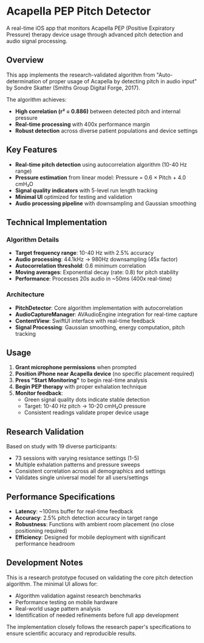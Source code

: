 # Acapella PEP Pitch Detector

A real-time iOS app that monitors Acapella PEP (Positive Expiratory Pressure) therapy device usage through advanced pitch detection and audio signal processing.

## Overview

This app implements the research-validated algorithm from "Auto-determination of proper usage of Acapella by detecting pitch in audio input" by Sondre Skatter (Smiths Group Digital Forge, 2017). 

The algorithm achieves:
- **High correlation (r² = 0.886)** between detected pitch and internal pressure
- **Real-time processing** with 400x performance margin
- **Robust detection** across diverse patient populations and device settings

## Key Features

- **Real-time pitch detection** using autocorrelation algorithm (10-40 Hz range)
- **Pressure estimation** from linear model: Pressure = 0.6 × Pitch + 4.0 cmH₂O
- **Signal quality indicators** with 5-level run length tracking
- **Minimal UI** optimized for testing and validation
- **Audio processing pipeline** with downsampling and Gaussian smoothing

## Technical Implementation

### Algorithm Details
- **Target frequency range**: 10-40 Hz with 2.5% accuracy
- **Audio processing**: 44.1kHz → 980Hz downsampling (45x factor)
- **Autocorrelation threshold**: 0.6 minimum correlation
- **Moving averages**: Exponential decay (rate: 0.8) for pitch stability
- **Performance**: Processes 20s audio in ~50ms (400x real-time)

### Architecture
- **PitchDetector**: Core algorithm implementation with autocorrelation
- **AudioCaptureManager**: AVAudioEngine integration for real-time capture
- **ContentView**: SwiftUI interface with real-time feedback
- **Signal Processing**: Gaussian smoothing, energy computation, pitch tracking

## Usage

1. **Grant microphone permissions** when prompted
2. **Position iPhone near Acapella device** (no specific placement required)
3. **Press "Start Monitoring"** to begin real-time analysis
4. **Begin PEP therapy** with proper exhalation technique
5. **Monitor feedback**:
   - Green signal quality dots indicate stable detection
   - Target: 10-40 Hz pitch → 10-20 cmH₂O pressure
   - Consistent readings validate proper device usage

## Research Validation

Based on study with 19 diverse participants:
- 73 sessions with varying resistance settings (1-5)
- Multiple exhalation patterns and pressure sweeps  
- Consistent correlation across all demographics and settings
- Validates single universal model for all users/settings

## Performance Specifications

- **Latency**: ~100ms buffer for real-time feedback
- **Accuracy**: 2.5% pitch detection accuracy in target range
- **Robustness**: Functions with ambient room placement (no close positioning required)
- **Efficiency**: Designed for mobile deployment with significant performance headroom

## Development Notes

This is a research prototype focused on validating the core pitch detection algorithm. The minimal UI allows for:
- Algorithm validation against research benchmarks
- Performance testing on mobile hardware
- Real-world usage pattern analysis
- Identification of needed refinements before full app development

The implementation closely follows the research paper's specifications to ensure scientific accuracy and reproducible results.
